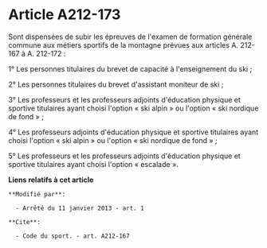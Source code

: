 # Article A212-173

Sont dispensées de subir les épreuves de l'examen de formation générale commune aux métiers sportifs de la montagne prévues
aux articles A. 212-167 à A. 212-172 : 

1° Les personnes titulaires du brevet de capacité à l'enseignement du ski ; 

2° Les personnes titulaires du brevet d'assistant moniteur de ski ; 

3° Les professeurs et les professeurs adjoints d'éducation physique et sportive titulaires ayant choisi l'option « ski
alpin » ou l'option « ski nordique de fond » ; 

4° Les professeurs adjoints d'éducation physique et sportive titulaires ayant choisi l'option « ski alpin » ou l'option « ski
nordique de fond » ; 

5° Les professeurs et les professeurs adjoints d'éducation physique et sportive titulaires ayant choisi l'option
« escalade ».

**Liens relatifs à cet article**

	**Modifié par**:

	  - Arrêté du 11 janvier 2013 - art. 1

	**Cite**:

	  - Code du sport. - art. A212-167
